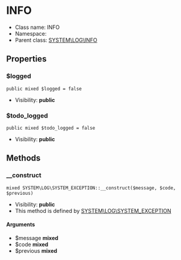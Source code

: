INFO
===============






* Class name: INFO
* Namespace: 
* Parent class: [SYSTEM\LOG\INFO](SYSTEM-LOG-INFO.md)





Properties
----------


### $logged

    public mixed $logged = false





* Visibility: **public**


### $todo_logged

    public mixed $todo_logged = false





* Visibility: **public**


Methods
-------


### __construct

    mixed SYSTEM\LOG\SYSTEM_EXCEPTION::__construct($message, $code, $previous)





* Visibility: **public**
* This method is defined by [SYSTEM\LOG\SYSTEM_EXCEPTION](SYSTEM-LOG-SYSTEM_EXCEPTION.md)


#### Arguments
* $message **mixed**
* $code **mixed**
* $previous **mixed**


